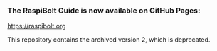 ### The RaspiBolt Guide is now available on GitHub Pages:
https://raspibolt.org

This repository contains the archived version 2, which is deprecated.
